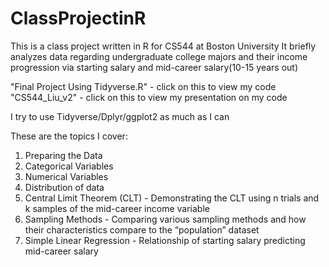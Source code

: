 # ClassProjectinR
This is a class project written in R for CS544 at Boston University
It briefly analyzes data regarding undergraduate college majors and 
their income progression via starting salary and mid-career salary(10-15 years out)

"Final Project Using Tidyverse.R" - click on this to view my code
"CS544_Liu_v2" - click on this to view my presentation on my code

I try to use Tidyverse/Dplyr/ggplot2 as much as I can

These are the topics I cover:

1. Preparing the Data
2. Categorical Variables
3. Numerical Variables
4. Distribution of data
5. Central Limit Theorem (CLT) - Demonstrating the CLT using n trials and k samples of the mid-career income variable
6. Sampling Methods - Comparing various sampling methods and how their characteristics compare to the “population” dataset 
7. Simple Linear Regression - Relationship of starting salary predicting mid-career salary

